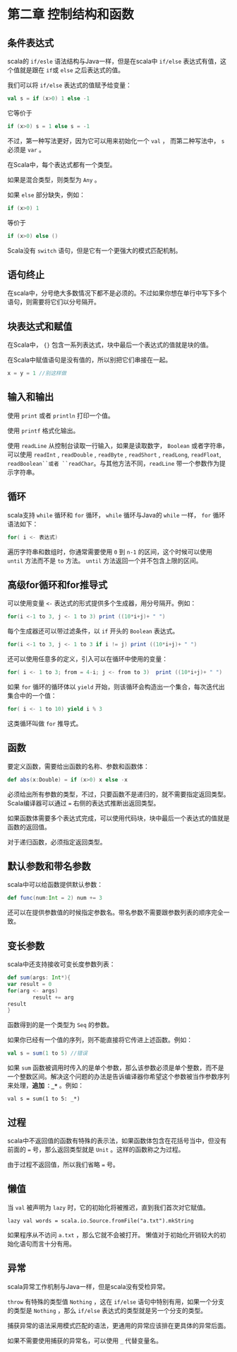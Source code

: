 # 第二章 控制结构和函数

## 条件表达式

scala的 `if/esle` 语法结构与Java一样，但是在scala中 `if/else` 表达式有值，这个值就是跟在 `if`或 `else` 之后表达式的值。

我们可以将 `if/else` 表达式的值赋予给变量：

```scala
val s = if (x>0) 1 else -1
```

它等价于

```scala
if (x>0) s = 1 else s = -1
```

不过，第一种写法更好，因为它可以用来初始化一个 `val` ， 而第二种写法中， `s` 必须是 `var` 。

在Scala中，每个表达式都有一个类型。

如果是混合类型，则类型为 `Any` 。

如果 `else` 部分缺失，例如：

```scala
if (x>0) 1
```

等价于

```scala
if (x>0) else ()
```

Scala没有 `switch` 语句，但是它有一个更强大的模式匹配机制。

## 语句终止

在scala中，分号绝大多数情况下都不是必须的。不过如果你想在单行中写下多个语句，则需要将它们以分号隔开。

## 块表达式和赋值

在Scala中， `{}` 包含一系列表达式，块中最后一个表达式的值就是块的值。

在Scala中赋值语句是没有值的，所以别把它们串接在一起。

```scala
x = y = 1 //别这样做
```

## 输入和输出

使用 `print` 或者 `println` 打印一个值。

使用 `printf` 格式化输出。

使用 `readLine` 从控制台读取一行输入，如果是读取数字， `Boolean` 或者字符串，可以使用 `readInt` , `readDouble` , `readByte` , `readShort` , `readLong`, `readFloat`, `readBoolean``或者 ``readChar`。与其他方法不同，`readLine` 带一个参数作为提示字符串。

## 循环

scala支持 `while` 循环和 `for` 循环， `while` 循环与Java的 `while` 一样， `for` 循环语法如下：

```scala
for( i <- 表达式)
```

遍历字符串和数组时，你通常需要使用 `0` 到 `n-1` 的区间，这个时候可以使用 `until` 方法而不是 `to` 方法。 `until` 方法返回一个并不包含上限的区间。

## 高级for循环和for推导式

可以使用变量 `<-` 表达式的形式提供多个生成器，用分号隔开。例如：

```scala
for(i <-1 to 3, j <- 1 to 3) print ((10*i+j)+ " ")
```

每个生成器还可以带过滤条件，以 `if` 开头的 `Boolean` 表达式。

```scala
for(i <-1 to 3, j <- 1 to 3 if i != j) print ((10*i+j)+ " ")
```

还可以使用任意多的定义，引入可以在循环中使用的变量：

```scala
for( i <- 1 to 3; from = 4-i; j <- from to 3)  print ((10*i+j)+ " ")
```

如果 `for` 循环的循环体以 `yield` 开始，则该循环会构造出一个集合，每次迭代出集合中的一个值：

```scala
for( i <- 1 to 10) yield i % 3
```

这类循环叫做 `for` 推导式。

## 函数

要定义函数，需要给出函数的名称、参数和函数体：

```scala
def abs(x:Double) = if (x>0) x else -x
```

必须给出所有参数的类型，不过，只要函数不是递归的，就不需要指定返回类型。Scala编译器可以通过 `=` 右侧的表达式推断出返回类型。

如果函数体需要多个表达式完成，可以使用代码块，块中最后一个表达式的值就是函数的返回值。

对于递归函数，必须指定返回类型。

## 默认参数和带名参数

scala中可以给函数提供默认参数：

```scala
def func(num:Int = 2) num += 3
```

还可以在提供参数值的时候指定参数名。带名参数不需要跟参数列表的顺序完全一致。

## 变长参数

scala中还支持接收可变长度参数列表：

```scala
def sum(args: Int*){
var result = 0
for(arg <- args)
        result += arg
result
}
```

函数得到的是一个类型为 `Seq` 的参数。

如果你已经有一个值的序列，则不能直接将它传进上述函数。例如：

```scala
val s = sum(1 to 5) //错误
```

如果 `sum` 函数被调用时传入的是单个参数，那么该参数必须是单个整数，而不是一个整数区间。解决这个问题的办法是告诉编译器你希望这个参数被当作参数序列来处理，**追加 `：_*`** 。例如：

```
val s = sum(1 to 5: _*)
```

## 过程

scala中不返回值的函数有特殊的表示法，如果函数体包含在花括号当中，但没有前面的 `=` 号，那么返回类型就是 `Unit` 。这样的函数称之为过程。

由于过程不返回值，所以我们省略 `=` 号。

## 懒值

当 `val` 被声明为 `lazy` 时，它的初始化将被推迟，直到我们首次对它赋值。

```
lazy val words = scala.io.Source.fromFile("a.txt").mkString
```

如果程序从不访问 `a.txt` ，那么它就不会被打开。 懒值对于初始化开销较大的初始化语句而言十分有用。

## 异常

scala异常工作机制与Java一样，但是scala没有受检异常。

`throw` 有特殊的类型值 `Nothing` ，这在 `if/else` 语句中特别有用，如果一个分支的类型是 `Nothing` ，那么 `if/else` 表达式的类型就是另一个分支的类型。

捕获异常的语法采用模式匹配的语法，更通用的异常应该排在更具体的异常后面。

如果不需要使用捕获的异常名，可以使用 `_` 代替变量名。